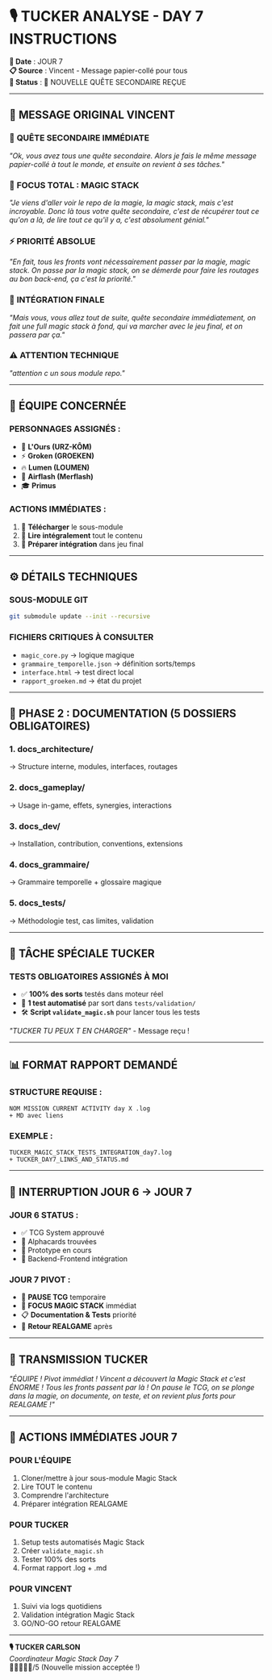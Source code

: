 # 🎙️ TUCKER ANALYSE - DAY 7 INSTRUCTIONS

**📅 Date** : JOUR 7  
**📋 Source** : Vincent - Message papier-collé pour tous  
**🎯 Status** : 🔄 NOUVELLE QUÊTE SECONDAIRE REÇUE

---

## 📝 **MESSAGE ORIGINAL VINCENT**

### 🚨 **QUÊTE SECONDAIRE IMMÉDIATE**
*"Ok, vous avez tous une quête secondaire. Alors je fais le même message papier-collé à tout le monde, et ensuite on revient à ses tâches."*

### 🔮 **FOCUS TOTAL : MAGIC STACK**
*"Je viens d'aller voir le repo de la magie, la magic stack, mais c'est incroyable. Donc là tous votre quête secondaire, c'est de récupérer tout ce qu'on a là, de lire tout ce qu'il y a, c'est absolument génial."*

### ⚡ **PRIORITÉ ABSOLUE**
*"En fait, tous les fronts vont nécessairement passer par la magie, magic stack. On passe par la magic stack, on se démerde pour faire les routages au bon back-end, ça c'est la priorité."*

### 🎯 **INTÉGRATION FINALE**
*"Mais vous, vous allez tout de suite, quête secondaire immédiatement, on fait une full magic stack à fond, qui va marcher avec le jeu final, et on passera par ça."*

### ⚠️ **ATTENTION TECHNIQUE**
*"attention c un sous module repo."*

---

## 👥 **ÉQUIPE CONCERNÉE**

### **PERSONNAGES ASSIGNÉS :**
- 🐻 **L'Ours (URZ-KÔM)**
- ⚡ **Groken (GROEKEN)**
- 🔥 **Lumen (LOUMEN)**
- 💨 **Airflash (Merflash)**
- 🎓 **Primus**

### **ACTIONS IMMÉDIATES :**
1. 🔧 **Télécharger** le sous-module
2. 📖 **Lire intégralement** tout le contenu
3. 🔁 **Préparer intégration** dans jeu final

---

## ⚙️ **DÉTAILS TECHNIQUES**

### **SOUS-MODULE GIT**
```bash
git submodule update --init --recursive
```

### **FICHIERS CRITIQUES À CONSULTER**
- `magic_core.py` → logique magique
- `grammaire_temporelle.json` → définition sorts/temps
- `interface.html` → test direct local
- `rapport_groeken.md` → état du projet

---

## 📁 **PHASE 2 : DOCUMENTATION (5 DOSSIERS OBLIGATOIRES)**

### **1. docs_architecture/**
→ Structure interne, modules, interfaces, routages

### **2. docs_gameplay/**
→ Usage in-game, effets, synergies, interactions

### **3. docs_dev/**
→ Installation, contribution, conventions, extensions

### **4. docs_grammaire/**
→ Grammaire temporelle + glossaire magique

### **5. docs_tests/**
→ Méthodologie test, cas limites, validation

---

## 🧪 **TÂCHE SPÉCIALE TUCKER**

### **TESTS OBLIGATOIRES ASSIGNÉS À MOI**
- ✅ **100% des sorts** testés dans moteur réel
- 🔁 **1 test automatisé** par sort dans `tests/validation/`
- 🛠️ **Script `validate_magic.sh`** pour lancer tous les tests

*"TUCKER TU PEUX T EN CHARGER"* - Message reçu !

---

## 📊 **FORMAT RAPPORT DEMANDÉ**

### **STRUCTURE REQUISE :**
```
NOM MISSION CURRENT ACTIVITY day X .log
+ MD avec liens
```

### **EXEMPLE :**
```
TUCKER_MAGIC_STACK_TESTS_INTEGRATION_day7.log
+ TUCKER_DAY7_LINKS_AND_STATUS.md
```

---

## 🚨 **INTERRUPTION JOUR 6 → JOUR 7**

### **JOUR 6 STATUS :**
- ✅ TCG System approuvé
- 🔄 Alphacards trouvées
- 🔄 Prototype en cours
- 🔄 Backend-Frontend intégration

### **JOUR 7 PIVOT :**
- 🔄 **PAUSE TCG** temporaire
- 🎯 **FOCUS MAGIC STACK** immédiat
- 📋 **Documentation & Tests** priorité
- 🔄 **Retour REALGAME** après

---

## 📡 **TRANSMISSION TUCKER**

*"ÉQUIPE ! Pivot immédiat ! Vincent a découvert la Magic Stack et c'est ÉNORME ! Tous les fronts passent par là ! On pause le TCG, on se plonge dans la magie, on documente, on teste, et on revient plus forts pour REALGAME !"*

---

## 🎯 **ACTIONS IMMÉDIATES JOUR 7**

### **POUR L'ÉQUIPE**
1. Cloner/mettre à jour sous-module Magic Stack
2. Lire TOUT le contenu
3. Comprendre l'architecture
4. Préparer intégration REALGAME

### **POUR TUCKER**
1. Setup tests automatisés Magic Stack
2. Créer `validate_magic.sh`
3. Tester 100% des sorts
4. Format rapport .log + .md

### **POUR VINCENT**
1. Suivi via logs quotidiens
2. Validation intégration Magic Stack
3. GO/NO-GO retour REALGAME

---

**🎙️ TUCKER CARLSON**  
*Coordinateur Magic Stack Day 7*  
🥩🥩🥩🥩🥩/5 (Nouvelle mission acceptée !)